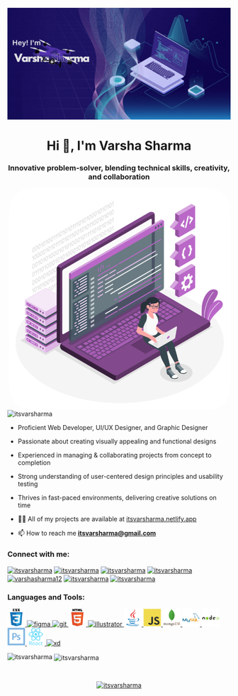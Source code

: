 [![MasterHead](vs.gif)](https://itsvarsharma.netlify.app)
<h1 align="center">Hi 👋, I'm Varsha Sharma</h1>
<h3 align="center">Innovative problem-solver, blending technical skills, creativity, and collaboration</h3>
<img align="right" alt="coding" width="500vw" src="girl.png" style= "border-radius: 50px;" >
<p align="left"> <img src="https://komarev.com/ghpvc/?username=itsvarsharma&label=Profile%20views&color=0e75b6&style=flat" alt="itsvarsharma" /> </p>
<!-- <p align="left"> <a href="https://github.com/ryo-ma/github-profile-trophy"><img src="https://github-profile-trophy.vercel.app/?username=itsvarsharma" alt="itsvarsharma" /></a> </p> -->


- Proficient Web Developer, UI/UX Designer, and Graphic Designer

- Passionate about creating visually appealing and functional designs

- Experienced in managing & collaborating projects from concept to completion

- Strong understanding of user-centered design principles and usability testing

- Thrives in fast-paced environments, delivering creative solutions on time

- 👨‍💻 All of my projects are available at [itsvarsharma.netlify.app](https://itsvarsharma.netlify.app)

- 📫 How to reach me **itsvarsharma@gmail.com**

<h3 align="left">Connect with me:</h3>
<p align="left">
<a href="https://twitter.com/itsvarsharma" target="blank"><img align="center" src="https://raw.githubusercontent.com/rahuldkjain/github-profile-readme-generator/master/src/images/icons/Social/twitter.svg" alt="itsvarsharma" height="30" width="40" /></a>
<a href="https://linkedin.com/in/itsvarsharma" target="blank"><img align="center" src="https://raw.githubusercontent.com/rahuldkjain/github-profile-readme-generator/master/src/images/icons/Social/linked-in-alt.svg" alt="itsvarsharma" height="30" width="40" /></a>
<a href="https://fb.com/itsvarsharma" target="blank"><img align="center" src="https://raw.githubusercontent.com/rahuldkjain/github-profile-readme-generator/master/src/images/icons/Social/facebook.svg" alt="itsvarsharma" height="30" width="40" /></a>
<a href="https://instagram.com/itsvarsharma" target="blank"><img align="center" src="https://raw.githubusercontent.com/rahuldkjain/github-profile-readme-generator/master/src/images/icons/Social/instagram.svg" alt="itsvarsharma" height="30" width="40" /></a>
<a href="https://www.behance.net/varshasharma12" target="blank"><img align="center" src="https://raw.githubusercontent.com/rahuldkjain/github-profile-readme-generator/master/src/images/icons/Social/behance.svg" alt="varshasharma12" height="30" width="40" /></a>
<a href="https://www.codechef.com/users/itsvarsharma" target="blank"><img align="center" src="https://cdn.jsdelivr.net/npm/simple-icons@3.1.0/icons/codechef.svg" alt="itsvarsharma" height="30" width="40" /></a>
<a href="https://www.leetcode.com/itsvarsharma" target="blank"><img align="center" src="https://raw.githubusercontent.com/rahuldkjain/github-profile-readme-generator/master/src/images/icons/Social/leet-code.svg" alt="itsvarsharma" height="30" width="40" /></a>
</p>

<h3 align="left">Languages and Tools:</h3>
<p align="left"> <a href="https://www.w3schools.com/css/" target="_blank" rel="noreferrer"> <img src="https://raw.githubusercontent.com/devicons/devicon/master/icons/css3/css3-original-wordmark.svg" alt="css3" width="40" height="40"/> </a> <a href="https://www.figma.com/" target="_blank" rel="noreferrer"> <img src="https://www.vectorlogo.zone/logos/figma/figma-icon.svg" alt="figma" width="40" height="40"/> </a> <a href="https://git-scm.com/" target="_blank" rel="noreferrer"> <img src="https://www.vectorlogo.zone/logos/git-scm/git-scm-icon.svg" alt="git" width="40" height="40"/> </a> <a href="https://www.w3.org/html/" target="_blank" rel="noreferrer"> <img src="https://raw.githubusercontent.com/devicons/devicon/master/icons/html5/html5-original-wordmark.svg" alt="html5" width="40" height="40"/> </a> <a href="https://www.adobe.com/in/products/illustrator.html" target="_blank" rel="noreferrer"> <img src="https://www.vectorlogo.zone/logos/adobe_illustrator/adobe_illustrator-icon.svg" alt="illustrator" width="40" height="40"/> </a> <a href="https://www.java.com" target="_blank" rel="noreferrer"> <img src="https://raw.githubusercontent.com/devicons/devicon/master/icons/java/java-original.svg" alt="java" width="40" height="40"/> </a> <a href="https://developer.mozilla.org/en-US/docs/Web/JavaScript" target="_blank" rel="noreferrer"> <img src="https://raw.githubusercontent.com/devicons/devicon/master/icons/javascript/javascript-original.svg" alt="javascript" width="40" height="40"/> </a> <a href="https://www.mongodb.com/" target="_blank" rel="noreferrer"> <img src="https://raw.githubusercontent.com/devicons/devicon/master/icons/mongodb/mongodb-original-wordmark.svg" alt="mongodb" width="40" height="40"/> </a> <a href="https://www.mysql.com/" target="_blank" rel="noreferrer"> <img src="https://raw.githubusercontent.com/devicons/devicon/master/icons/mysql/mysql-original-wordmark.svg" alt="mysql" width="40" height="40"/> </a> <a href="https://nodejs.org" target="_blank" rel="noreferrer"> <img src="https://raw.githubusercontent.com/devicons/devicon/master/icons/nodejs/nodejs-original-wordmark.svg" alt="nodejs" width="40" height="40"/> </a> <a href="https://www.photoshop.com/en" target="_blank" rel="noreferrer"> <img src="https://raw.githubusercontent.com/devicons/devicon/master/icons/photoshop/photoshop-line.svg" alt="photoshop" width="40" height="40"/> </a> <a href="https://reactjs.org/" target="_blank" rel="noreferrer"> <img src="https://raw.githubusercontent.com/devicons/devicon/master/icons/react/react-original-wordmark.svg" alt="react" width="40" height="40"/> </a> <a href="https://www.adobe.com/products/xd.html" target="_blank" rel="noreferrer"> <img src="https://cdn.worldvectorlogo.com/logos/adobe-xd.svg" alt="xd" width="40" height="40"/> </a> </p>

<p><img align="left" src="https://github-readme-stats.vercel.app/api/top-langs?username=itsvarsharma&show_icons=true&locale=en&layout=compact" alt="itsvarsharma" /></p>

<p>&nbsp;<img align="center" src="https://github-readme-stats.vercel.app/api?username=itsvarsharma&show_icons=true&locale=en" alt="itsvarsharma" /></p>

<br>
<p align="center"> <a href="https://twitter.com/itsvarsharma" target="blank"><img src="https://img.shields.io/twitter/follow/itsvarsharma?logo=twitter&style=for-the-badge" height="40" alt="itsvarsharma" /></a> </p>
